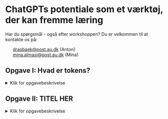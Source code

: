 # ChatGPTs potentiale som et værktøj, der kan fremme læring


Har du spørgsmål - også efter workshoppen? Du er velkommen til at kontakte os på: 
<ul style="list-style-type: none;">
<li><a href="mailto:drasbaek@post.au.dk">drasbaek@post.au.dk</a> (Anton)</li>
<li><a href="mailto:mina.almasi@post.au.dk">mina.almasi@post.au.dk</a> (Mina)</li>
</ul>

## Opgave I: Hvad er tokens?
<details>
  <summary>Klik for opgavebeskrivelse</summary>
  <p>Formålet med denne opgave er at opbygge en intuition for, hvordan ChatGPT opdeler tekst/ord sammenlignet med, hvordan vi mennesker gør. Den ser tekster i “tokens”, men hvordan inddeles disse tokens? Prøv jer frem med selv at skrive tekster, kopiere kendte tekster ind eller noget helt tredje! Linket er her: <a href="https://platform.openai.com/tokenizer">https://platform.openai.com/tokenizer</a></p>
  <p>Mens du eksperimenterer, kan du blandt andet reflektere over disse spørgsmål:</p>
  <ol>
    <li>Er der forskel på ordlængde?</li>
    <li>Er der forskel på, om ordet er “sjældent” eller mere normal?</li>
    <li>Er der forskelle på tværs af sprog? (Fx engelsk modsat dansk?)</li>
    <li>Hvad med specialtegn? (“æ, ø og å” og emojis)</li>
    <li>Hvad med tal? Hvordan fungerer de?</li>
  </ol>
  <p>BONUS: Har du et gæt på hvorfor tokens inddeles som de gør? Tag gerne udgangspunkt i den viden, du har fået om, hvordan GPT forstår sprog.</p>
  <p><strong>Skriv jeres mest interessante opdagelser ind på Padlet</strong> (gerne med et screenshot af teksten): <a href="https://padlet.com/drasbaek/chatgpt_workshop_1">https://padlet.com/drasbaek/chatgpt_workshop_1</a></p>
</details>


## Opgave II: TITEL HER
<details>
<summary>Klik for opgavebeskrivelse</summary>

OPGAVETEXT HER 

</details>
